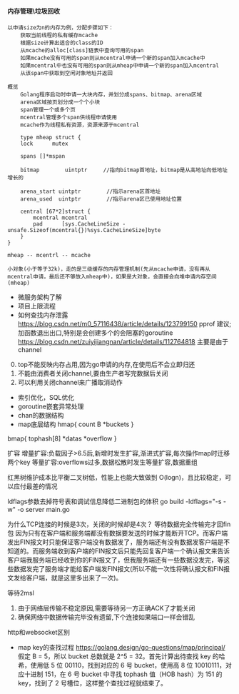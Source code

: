 #### 内存管理\垃圾回收
```golang
以申请size为n的内存为例，分配步骤如下：
    获取当前线程的私有缓存mcache
    根据size计算出适合的class的ID
    从mcache的alloc[class]链表中查询可用的span
    如果mcache没有可用的span则从mcentral申请一个新的span加入mcache中
    如果mcentral中也没有可用的span则从mheap中申请一个新的span加入mcentral
    从该span中获取到空闲对象地址并返回

概览
    Golang程序启动时申请一大块内存，并划分成spans、bitmap、arena区域
    arena区域按页划分成一个个小块
    span管理一个或多个页
    mcentral管理多个span供线程申请使用
    mcache作为线程私有资源，资源来源于mcentral

    type mheap struct {
    lock      mutex

    spans []*mspan

    bitmap        uintptr     //指向bitmap首地址，bitmap是从高地址向低地址增长的

    arena_start uintptr        //指示arena区首地址
    arena_used  uintptr        //指示arena区已使用地址位置

    central [67*2]struct {
        mcentral mcentral
        pad      [sys.CacheLineSize - unsafe.Sizeof(mcentral{})%sys.CacheLineSize]byte
    }
}

mheap -- mcentrl -- mcache

小对象(小于等于32k)，走的是三级缓存的内存管理机制(先从mcache申请，没有再从mcentral申请，最后还不够放入mheap中)，如果是大对象，会直接会向堆申请内存空间(mheap)
```

* 微服务架构了解
* 项目上限流程
* 如何查找内存泄露
https://blog.csdn.net/m0_57116438/article/details/123799150
pprof
建议;加函数退出出口,特别是会创建多个的会阻塞的goroutine
https://blog.csdn.net/zuiyijiangnan/article/details/112764818
主要是由于channel
0. top不能反映内存占用,因为go申请的内存,在使用后不会立即归还
1. 不能由消费者关闭channel,要由生产者写完数据后关闭
2. 可以利用关闭channel来广播取消动作

* 索引优化，SQL优化
* goroutine嵌套异常处理
* chan的数据结构
* map底层结构
hmap{
    count
    B
    *buckets
}

bmap{
    tophash[8]
    *datas
    *overflow
}

扩容
增量扩容:负载因子>6.5后,新增时发生扩容,渐进式扩容,每次操作map时迁移两个key
等量扩容:overflows过多,数据松散时发生等量扩容,数据重组


红黑树维护成本比平衡二叉树低，性能上也能大致做到 O(logn)，且比较稳定，可以应付最差的情况

ldflags参数去掉符号表和调试信息降低二进制包的体积
go build -ldflags="-s -w" -o server main.go

为什么TCP连接的时候是3次，关闭的时候却是4次？
等待数据完全传输完才回fin包
因为只有在客户端和服务端都没有数据要发送的时候才能断开TCP。而客户端发出FIN报文时只能保证客户端没有数据发了，服务端还有没有数据发客户端是不知道的。而服务端收到客户端的FIN报文后只能先回复客户端一个确认报文来告诉客户端我服务端已经收到你的FIN报文了，但我服务端还有一些数据没发完，等这些数据发完了服务端才能给客户端发FIN报文(所以不能一次性将确认报文和FIN报文发给客户端，就是这里多出来了一次)。

等待2msl
1. 由于网络层传输不稳定原因,需要等待另一方正确ACK了才能关闭
2. 确保网络中数据传输完毕没有遗留,下个连接如果端口一样会错乱


http和websocket区别

* map key的查找过程
https://golang.design/go-questions/map/principal/
假定 B = 5，所以 bucket 总数就是 2^5 = 32。首先计算出待查找 key 的哈希，使用低 5 位 00110，找到对应的 6 号 bucket，使用高 8 位 10010111，对应十进制 151，在 6 号 bucket 中寻找 tophash 值（HOB hash）为 151 的 key，找到了 2 号槽位，这样整个查找过程就结束了。




